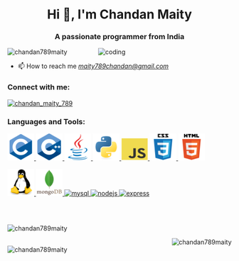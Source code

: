 
<h1 align="center">Hi 👋, I'm Chandan Maity</h1>
<h3 align="center">A passionate programmer from India</h3>
<img align="right" alt="coding" width="300"
    src="https://img.freepik.com/free-vector/man-sitting-desktop-pc-computer-screen_3446-328.jpg?size=626&ext=jpg&ga=GA1.1.1536215559.1703188933&semt=ais">

<p align="left"> <img
        src="https://komarev.com/ghpvc/?username=chandan789maity&label=Profile%20views&color=0e75b6&style=flat"
        alt="chandan789maity" /> </p>

- 📫 How to reach me *maity789chandan@gmail.com*

<h3 align="left">Connect with me:</h3>
<p align="left">
    <a href="https://instagram.com/chandan_maity_789" target="blank"><img align="center"
            src="https://raw.githubusercontent.com/rahuldkjain/github-profile-readme-generator/master/src/images/icons/Social/instagram.svg"
            alt="chandan_maity_789" height="30" width="40" /></a>
</p>

<h3 align="left">Languages and Tools:</h3>
<p align="left"> <a href="https://www.cprogramming.com/" target="_blank" rel="noreferrer"> <img
            src="https://raw.githubusercontent.com/devicons/devicon/master/icons/c/c-original.svg" alt="c" width="60"
            height="60" /> </a> <a href="https://www.w3schools.com/cpp/" target="_blank" rel="noreferrer"> <img
            src="https://raw.githubusercontent.com/devicons/devicon/master/icons/cplusplus/cplusplus-original.svg"
            alt="cplusplus" width="60" height="60" /> </a> <a href="https://www.w3schools.com/css/" target="_blank"
        rel="noreferrer"> 
        <img src="https://raw.githubusercontent.com/devicons/devicon/master/icons/java/java-original.svg" alt="java"
            width="60" height="60" /> </a> <a href="https://developer.mozilla.org/en-US/docs/Web/JavaScript"
        target="_blank" rel="noreferrer"><img
            src="https://raw.githubusercontent.com/devicons/devicon/master/icons/python/python-original.svg"
            alt="python" width="60" height="60" /> <img
            src="https://raw.githubusercontent.com/devicons/devicon/master/icons/javascript/javascript-original.svg"
            alt="javascript" width="60" height="50"/> </a> <a href="https://www.linux.org/" target="_blank"
        rel="noreferrer"><img
            src="https://raw.githubusercontent.com/devicons/devicon/master/icons/css3/css3-original-wordmark.svg"
            alt="css3" width="60" height="60" /> </a> <a href="https://expressjs.com" target="_blank" rel="noreferrer"> <img
            src="https://raw.githubusercontent.com/devicons/devicon/master/icons/html5/html5-original-wordmark.svg"
            alt="html5" width="60" height="60" /> </a> <a href="https://www.java.com" target="_blank" rel="noreferrer"><br><br><img
            src="https://raw.githubusercontent.com/devicons/devicon/master/icons/linux/linux-original.svg" alt="linux"
            width="60" height="60" /> </a> <a href="https://www.mongodb.com/" target="_blank" rel="noreferrer"> <img
            src="https://raw.githubusercontent.com/devicons/devicon/master/icons/mongodb/mongodb-original-wordmark.svg"
            alt="mongodb" width="60" height="60" /> </a> <a href="https://www.mysql.com/" target="_blank"
        rel="noreferrer"> <img
            src="https://encrypted-tbn0.gstatic.com/images?q=tbn:ANd9GcRF0JyEseDSZiu5-D6s0c7E2SEbvMq_nE8AODwecvtJR7f5Hg2D&s"
            alt="mysql" width="60" height="60" /> </a> <a href="https://nodejs.org" target="_blank" rel="noreferrer">
        <img src="https://cdn4.iconfinder.com/data/icons/logos-3/454/nodejs-new-pantone-white-512.png"
            alt="nodejs" width="60" height="60" /> </a> <a href="https://www.python.org" target="_blank"
        rel="noreferrer"> 
            <img src="https://encrypted-tbn0.gstatic.com/images?q=tbn:ANd9GcSFZzAEsnTFKY_VO7lJH6iCELUktrDqzZ-ydCz9ypt9zxcgRzhd&s"
            alt="express" width="60" height="60" /> </a> <a href="https://www.w3.org/html/" target="_blank"
        rel="noreferrer"></a> </p>
        <br><br>
        <div>
<p>&nbsp;<img align="left" src="https://github-readme-stats.vercel.app/api?username=chandan789maity&show_icons=true&theme=dark&title_color=0000ff&text_color=00ffff&locale=en" alt="chandan789maity" /></p>
<p><img align="right" src="https://github-readme-streak-stats.herokuapp.com/?user=chandan789maity&theme=dark" alt="chandan789maity" /></p>
</div>
<p><img align="left" src="https://github-readme-stats.vercel.app/api/top-langs?username=chandan789maity&show_icons=true&theme=dark&title_color=ff00ff&text_color=cf5953&locale=en&layout=compact" alt="chandan789maity" height="200" width="480" /></p>
